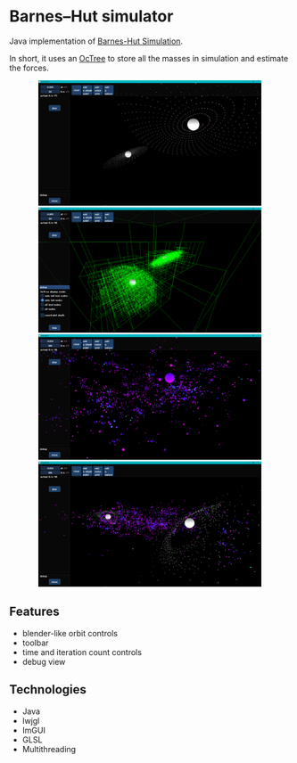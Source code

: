 # Barnes–Hut simulator
 Java implementation of [Barnes-Hut Simulation](https://en.wikipedia.org/wiki/Barnes–Hut_simulation).

 In short, it uses an [OcTree](https://en.wikipedia.org/wiki/Octree) to store all the masses in simulation and estimate the forces.

  <p style="text-align: center;">
	<img alt="two galaxies" src="images/two-galaxies.png" width=400/>
	<img alt="two galaxies" src="images/two-galaxies-debug.png" width=400/>
	<img alt="two galaxies" src="images/noise.png" width=400/>
	<img alt="two galaxies" src="images/collision.png" width=400/>
  </p>
  
 ## Features
* blender-like orbit controls
* toolbar
* time and iteration count controls
* debug view

## Technologies
* Java
* lwjgl
* ImGUI
* GLSL
* Multithreading
